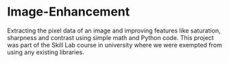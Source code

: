 # Image-Enhancement
Extracting the pixel data of an image and improving features like saturation, sharpness and contrast using simple math and Python code. This project was part of the Skill Lab course in university where we were exempted from using any existing libraries.
